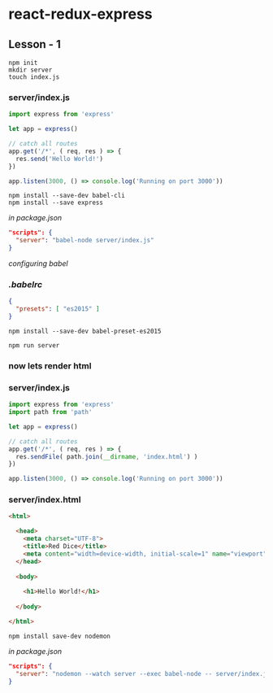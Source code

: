 # react-redux-express

## Lesson - 1
```
npm init
mkdir server
touch index.js
```
### server/index.js
```js
import express from 'express'

let app = express()

// catch all routes
app.get('/*', ( req, res ) => {
  res.send('Hello World!')
})

app.listen(3000, () => console.log('Running on port 3000'))
```

```
npm install --save-dev babel-cli
npm install --save express
```

*in package.json*
```json
"scripts": {
  "server": "babel-node server/index.js"
}
```
*configuring babel*
### *.babelrc*
```json
{
  "presets": [ "es2015" ]
}
```

```
npm install --save-dev babel-preset-es2015
```

```
npm run server
```

### now lets render html
### server/index.js
```js
import express from 'express'
import path from 'path'

let app = express()

// catch all routes
app.get('/*', ( req, res ) => {
  res.sendFile( path.join(__dirname, 'index.html') )
})

app.listen(3000, () => console.log('Running on port 3000'))
```

### server/index.html
```html
<html>

  <head>
    <meta charset="UTF-8">
    <title>Red Dice</title>
    <meta content="width=device-width, initial-scale=1" name="viewport">
  </head>
  
  <body>
  
    <h1>Hello World!</h1>
  
  </body>

</html>
```

```
npm install save-dev nodemon
```

*in package.json*
```json
"scripts": {
  "server": "nodemon --watch server --exec babel-node -- server/index.js"
}
```
